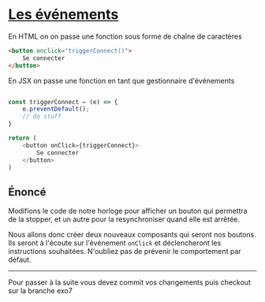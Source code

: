 
# [Les événements](https://fr.reactjs.org/docs/handling-events.html)

En HTML on on passe une fonction sous forme de chaîne de caractères

```html
<button onclick="triggerConnect()">
    Se connecter
</button>
```

En JSX on passe une fonction en tant que gestionnaire d'événements

```javascript

const triggerConnect = (e) => {
    e.preventDefault();
    // do stuff
}

return (
    <button onClick={triggerConnect}>
        Se connecter
    </button>
)
```


## Énoncé

Modifions le code de notre horloge pour afficher un bouton qui permettra de la stopper, et un autre pour la resynchroniser quand elle est arrêtée.

Nous allons donc créer deux nouveaux composants qui seront nos boutons. Ils seront à l'écoute sur l'événement `onClick` et déclencheront les instructions souhaitées. N'oubliez pas de prévenir le comportement par défaut.

---

Pour passer à la suite vous devez commit vos changements puis checkout sur la branche exo7








